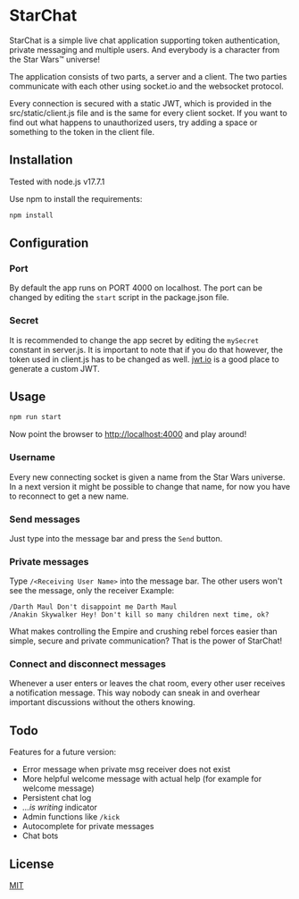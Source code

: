 # StarChat

StarChat is a simple live chat application supporting token authentication, private messaging and multiple users. And everybody is a character from the Star Wars™ universe!

The application consists of two parts, a server and a client. The two parties communicate with each other using socket.io and the websocket protocol.

Every connection is secured with a static JWT, which is provided in the src/static/client.js file and is the same for every client socket. If you want to find out what happens to unauthorized users, try adding a space or something to the token in the client file.


## Installation

Tested with node.js v17.7.1

Use npm to install the requirements:

```bash
npm install
```

## Configuration

### Port
By default the app runs on PORT 4000 on localhost. The port can be changed by editing the `start` script in the package.json file.

### Secret
It is recommended to change the app secret by editing the `mySecret` constant in server.js. It is important to note that if you do that however, the token used in client.js has to be changed as well. [jwt.io](https://jwt.io/) is a good place to generate a custom JWT.

## Usage

```bash
npm run start
```

Now point the browser to [http://localhost:4000](http://localhost:4000) and play around!

### Username

Every new connecting socket is given a name from the Star Wars universe. In a next version it might be possible to change that name, for now you have to reconnect to get a new name.


### Send messages
Just type into the message bar and press the  `Send` button.


### Private messages
Type `/<Receiving User Name>` into the message bar. The other users won't see the message, only the receiver
Example:

```
/Darth Maul Don't disappoint me Darth Maul
/Anakin Skywalker Hey! Don't kill so many children next time, ok?
```

What makes controlling the Empire and crushing rebel forces easier than simple, secure and private communication? That is the power of StarChat!

### Connect and disconnect messages
Whenever a user enters or leaves the chat room, every other user receives a notification message. This way nobody can sneak in and overhear important discussions without the others knowing.

## Todo

Features for a future version:
- Error message when private msg receiver does not exist
- More helpful welcome message with actual help (for example for welcome message)
- Persistent chat log
- _...is writing_ indicator
- Admin functions like `/kick`
- Autocomplete for private messages
- Chat bots

## License
[MIT](https://choosealicense.com/licenses/mit/)